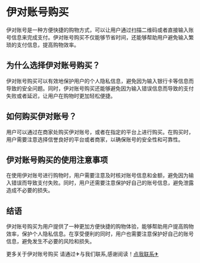 # 伊对账号购买

伊对账号是一种方便快捷的购物方式，可以让用户通过扫描二维码或者直接输入账号信息来完成支付。伊对账号购买不仅能够节省时间，还能够帮助用户避免输入繁琐的支付信息，提高购物效率。

## 为什么选择伊对账号购买？

伊对账号购买可以有效地保护用户的个人隐私信息，避免因为输入银行卡等信息而导致的安全问题。同时，伊对账号购买还能够避免因为输入错误信息而导致的支付失败或者延迟，让用户在购物时更加轻松便捷。

## 如何购买伊对账号？

用户可以通过在商家处购买伊对账号，或者在指定的平台上进行购买。在购买时，用户需要注意选择信誉良好的平台或者商家，以确保账号的安全性和可靠性。

## 伊对账号购买的使用注意事项

在使用伊对账号进行购物时，用户需要注意及时核对账号信息和金额，避免因为输入错误而导致支付失败。同时，用户还需要注意保护好自己的账号信息，避免泄露造成不必要的损失。

## 结语

伊对账号购买为用户提供了一种更加方便快捷的购物体验，能够帮助用户提高购物效率，保护个人隐私信息。在享受便利的同时，用户也需要注意保护好自己的账号信息，避免发生不必要的风险和损失。

更多关于伊对账号购买 请通过✈与我们联系,感谢阅读！[点我联系✈](https://www.G208.com)